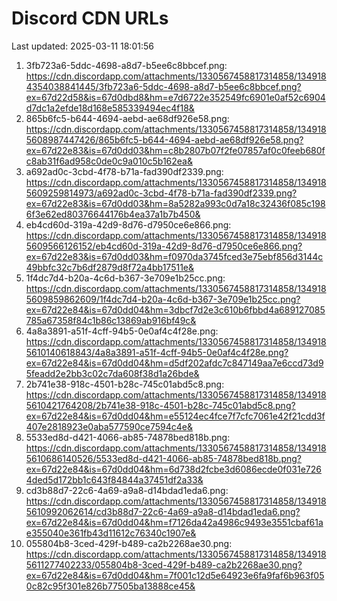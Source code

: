 # Discord CDN URLs
Last updated: 2025-03-11 18:01:56

1. 3fb723a6-5ddc-4698-a8d7-b5ee6c8bbcef.png: https://cdn.discordapp.com/attachments/1330567458817314858/1349184354038841445/3fb723a6-5ddc-4698-a8d7-b5ee6c8bbcef.png?ex=67d22d58&is=67d0dbd8&hm=e7d6722e352549fc6901e0af52c6904d7dc1a2efde18d168e585339494ec4f18&
2. 865b6fc5-b644-4694-aebd-ae68df926e58.png: https://cdn.discordapp.com/attachments/1330567458817314858/1349185608987447426/865b6fc5-b644-4694-aebd-ae68df926e58.png?ex=67d22e83&is=67d0dd03&hm=c8b2807b07f2fe07857af0c0feeb680fc8ab31f6ad958c0de0c9a010c5b162ea&
3. a692ad0c-3cbd-4f78-b71a-fad390df2339.png: https://cdn.discordapp.com/attachments/1330567458817314858/1349185609259814973/a692ad0c-3cbd-4f78-b71a-fad390df2339.png?ex=67d22e83&is=67d0dd03&hm=8a5282a993c0d7a18c32436f085c1986f3e62ed80376644176b4ea37a1b7b450&
4. eb4cd60d-319a-42d9-8d76-d7950ce6e866.png: https://cdn.discordapp.com/attachments/1330567458817314858/1349185609566126152/eb4cd60d-319a-42d9-8d76-d7950ce6e866.png?ex=67d22e83&is=67d0dd03&hm=f0970da3745fced3e75ebf856d3144c49bbfc32c7b6df2879d8f72a4bb17511e&
5. 1f4dc7d4-b20a-4c6d-b367-3e709e1b25cc.png: https://cdn.discordapp.com/attachments/1330567458817314858/1349185609859862609/1f4dc7d4-b20a-4c6d-b367-3e709e1b25cc.png?ex=67d22e84&is=67d0dd04&hm=3dbcf7d2e3c610b6fbbd4a689127085785a67358f84c1b86c13869ab916bf49c&
6. 4a8a3891-a51f-4cff-94b5-0e0af4c4f28e.png: https://cdn.discordapp.com/attachments/1330567458817314858/1349185610140618843/4a8a3891-a51f-4cff-94b5-0e0af4c4f28e.png?ex=67d22e84&is=67d0dd04&hm=d5df202afdc7c847149aa7e6ccd73d95feadd2e2bb3c02c7da608f38d1a26bde&
7. 2b741e38-918c-4501-b28c-745c01abd5c8.png: https://cdn.discordapp.com/attachments/1330567458817314858/1349185610421764208/2b741e38-918c-4501-b28c-745c01abd5c8.png?ex=67d22e84&is=67d0dd04&hm=e55124ec4fce7f7cfc7061e42f21cdd3f407e2818923e0aba577590ce7594c4e&
8. 5533ed8d-d421-4066-ab85-74878bed818b.png: https://cdn.discordapp.com/attachments/1330567458817314858/1349185610686140526/5533ed8d-d421-4066-ab85-74878bed818b.png?ex=67d22e84&is=67d0dd04&hm=6d738d2fcbe3d6086ecde0f031e7264ded5d172bb1c643f84844a37451df2a33&
9. cd3b88d7-22c6-4a69-a9a8-d14bdad1eda6.png: https://cdn.discordapp.com/attachments/1330567458817314858/1349185610992062614/cd3b88d7-22c6-4a69-a9a8-d14bdad1eda6.png?ex=67d22e84&is=67d0dd04&hm=f7126da42a4986c9493e3551cbaf61ae355040e361fb43d11612c76340c1907e&
10. 055804b8-3ced-429f-b489-ca2b2268ae30.png: https://cdn.discordapp.com/attachments/1330567458817314858/1349185611277402233/055804b8-3ced-429f-b489-ca2b2268ae30.png?ex=67d22e84&is=67d0dd04&hm=7f001c12d5e64923e6fa9faf6b963f050c82c95f301e826b77505ba13888ce45&
